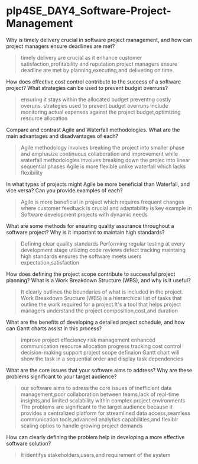 # plp4SE_DAY4_Software-Project-Management

Why is timely delivery crucial in software project management, and how can project managers ensure deadlines are met?
>timely delivery are crucial as it enhance customer satisfaction,profitability and reputation
> project managers ensure deadline are met by planning,executing,and delivering on time.

How does effective cost control contribute to the success of a software project? What strategies can be used to prevent budget overruns?
>ensuring it stays within the allocated budget preventng costly overuns.
>strategies used to prevent budget overruns include monitoring actual expenses against the project budget,optimizing resource allocation 

Compare and contrast Agile and Waterfall methodologies. What are the main advantages and disadvantages of each?
>Agile methodology involves breaking the project into smaller phase and emphasize continuous collaboration and improvement while waterfall methodologies involves breaking down the projec into linear sequential phases 
>Agile is more flexible unlike waterfall which lacks flexibility

In what types of projects might Agile be more beneficial than Waterfall, and vice versa? Can you provide examples of each?
>Agile is more beneficial in project which requires frequent changes where customer feedback is crucial and adaptability is key example in Software development projects with dynamic needs 

What are some methods for ensuring quality assurance throughout a software project? Why is it important to maintain high standards?
>Defining clear quality standards
>Performing regular testing at every development stage
>utilizing code reviews
>defect tracking
>maintaing high standards ensures the software meets users expectation,satisfaction

How does defining the project scope contribute to successful project planning? What is a Work Breakdown Structure (WBS), and why is it useful?
>It clearly outlines the boundaries of what is included in the project.
>Work Breakdown Sructure (WBS) is a hierarchical list of tasks that outline the work required for a project.It's a tool that helps project managers understand the project composition,cost,and duration

What are the benefits of developing a detailed project schedule, and how can Gantt charts assist in this process?
>improve project effeciency
>risk management
>enhanced communication
>resource allocation
>progress tracking
>cost control
>decision-making support
>project scope definaion
>Gantt chart will show the task in a sequential order and display task dependencies

What are the core issues that your software aims to address? Why are these problems significant to your target audience?
>our software aims to adress the core issues of inefficient data management,poor collaboration between teams,lack of real-time insights,and limited scalability within complex project environments
>The problems are significant to the target audience because it provides a centralized platform for streamlined data access,seamless communication tools,advanced analytics capabilities,and flexiblr scaling optios to handle growing project demands

How can clearly defining the problem help in developing a more effective software solution?
>it identifys stakeholders,users,and requirement of the system

